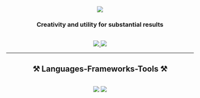 <h1 align="center">
    <img src="https://readme-typing-svg.herokuapp.com/?font=Righteous&size=35&center=true&vCenter=true&width=500&height=70&duration=4000&lines=Hi+There!+👋;+I'm+Angel+Marketing+Design!;" />
</h1>

<h3 align="center">Creativity and utility for substantial results</h3>

<br/>

<div align="center">

<div align="center"> 
  <a href="rodriguez.garcia.miguel21@gmail.com">
    <img src="https://img.shields.io/badge/rodriguez.garcia.miguel21-gray?style=for-the-badge&logo=gmail&logoColor=white&labelColor=red" />
  </a>
  <a href="https://www.linkedin.com/in/margwebdesignermx/">
    <img src="https://img.shields.io/badge/margwebdesignermx-gray?style=for-the-badge&logo=linkedin&labelColor=blue" />
  </a>

</div>

 <hr/>
 
<h2 align="center">⚒️ Languages-Frameworks-Tools ⚒️</h2>
<br/>
<div align="center">
    <img src="https://skillicons.dev/icons?i=react,bootstrap,html,css,vscode,github,figma,git" />
    <img src="https://skillicons.dev/icons?i=javascript,typescript" /><br>
</div>

<br/>

<!--
**AngelMKTDSGN/AngelMKTDSGN** is a ✨ _special_ ✨ repository because its `README.md` (this file) appears on your GitHub profile.

Here are some ideas to get you started:

- 🔭 I’m currently working on ...
- 🌱 I’m currently learning ...
- 👯 I’m looking to collaborate on ...
- 🤔 I’m looking for help with ...
- 💬 Ask me about ...
- 📫 How to reach me: ...
- 😄 Pronouns: ...
- ⚡ Fun fact: ...
-->
